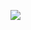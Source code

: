  <a href = "mailto: erick.roberto.moraes@outlook.com"><img src="https://img.shields.io/badge/-Gmail-%23333?style=for-the-badge&logo=gmail&logoColor=white" target="_blank"></a>
